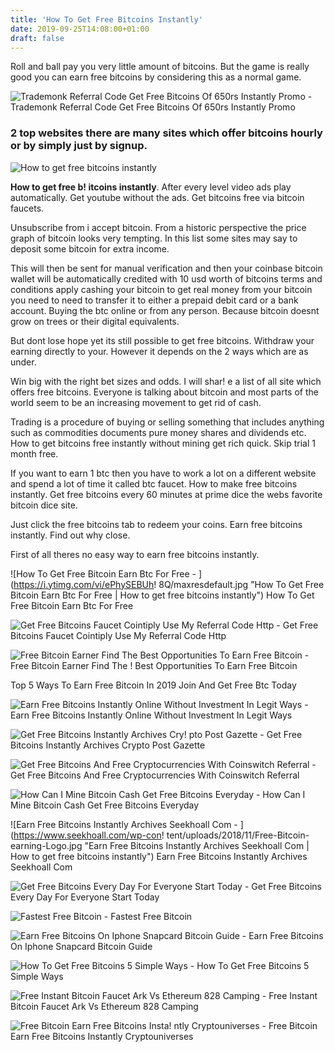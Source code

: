```yaml
---
title: 'How To Get Free Bitcoins Instantly'
date: 2019-09-25T14:08:00+01:00
draft: false
---
```


Roll and ball pay you very little amount of bitcoins. But the game is really good you can earn free bitcoins by considering this as a normal game.

![Trademonk Referral Code Get Free Bitcoins Of 650rs Instantly Promo - ](https://mllxapyesp41.i.optimole.com/w:1002/h:561/q:auto/rt:fill/g:ce/https://freeday.in/wp-content/uploads/2017/11/btcmonk-referral-code.jpg "Trademonk Referral Code Get Free Bitcoins Of 650rs Instantly Promo | How to get free bitcoins instantly") Trademonk Referral Code Get Free Bitcoins Of 650rs Instantly Promo

### 2 top websites there are many sites which offer bitcoins hourly or by simply just by signup.

![How to get free bitcoins instantly](http://blog.btcpeek.com/wp-content/uploads/2019/06/Earn-Free-Bitcoins-India-How-To-Get-Free-Bitcoins.jpg "How to get free bitcoins instantly")

**How to get free b! itcoins instantly**. After every level video ads play automatically. Get youtube without the ads. Get bitcoins free via bitcoin faucets.

Unsubscribe from i accept bitcoin. From a historic perspective the price graph of bitcoin looks very tempting. In this list some sites may say to deposit some bitcoin for extra income.

This will then be sent for manual verification and then your coinbase bitcoin wallet will be automatically credited with 10 usd worth of bitcoins terms and conditions apply cashing your bitcoin to get real money from your bitcoin you need to need to transfer it to either a prepaid debit card or a bank account. Buying the btc online or from any person. Because bitcoin doesnt grow on trees or their digital equivalents.

But dont lose hope yet its still possible to get free bitcoins. Withdraw your earning directly to your. However it depends on the 2 ways which are as under.

Win big with the right bet sizes and odds. I will shar! e a list of all site which offers free bitcoins. Everyone is talking about bitcoin and most parts of the world seem to be an increasing movement to get rid of cash.

Trading is a procedure of buying or selling something that includes anything such as commodities documents pure money shares and dividends etc. How to get bitcoins free instantly without mining get rich quick. Skip trial 1 month free.

If you want to earn 1 btc then you have to work a lot on a different website and spend a lot of time it called btc faucet. How to make free bitcoins instantly. Get free bitcoins every 60 minutes at prime dice the webs favorite bitcoin dice site.

Just click the free bitcoins tab to redeem your coins. Earn free bitcoins instantly. Find out why close.

First of all theres no easy way to earn free bitcoins instantly.

![How To Get Free Bitcoin Earn Btc For Free - ](https://i.ytimg.com/vi/ePhySEBUh!   8Q/maxresdefault.jpg "How To Get Free Bitcoin Earn Btc For Free | How to get free bitcoins instantly") How To Get Free Bitcoin Earn Btc For Free

![Get Free Bitcoins Faucet Cointiply Use My Referral Code Http - ](https://miro.medium.com/max/1116/1*L9kkfVoGZm54rqp9wvivmA@2x.jpeg "Get Free Bitcoins Faucet Cointiply Use My Referral Code Http | How to get free bitcoins instantly") Get Free Bitcoins Faucet Cointiply Use My Referral Code Http

![Free Bitcoin Earner Find The Best Opportunities To Earn Free Bitcoin - ](https://freebitcoinearner.com/wp-content/uploads/2019/05/10-Best-Ways-To-Get-Free-Bitcoin-750x375.png "Free Bitcoin Earner Find The Best Opportunities To Earn Free Bitcoin | How to get free bitcoins instantly") Free Bitcoin Earner Find The ! Best Opportunities To Earn Free Bitcoin

Top 5 Ways To Earn Free Bitcoin In 2019 Join And Get Free Btc Today

![Earn Free Bitcoins Instantly Online Without Investment In Legit Ways - ](https://bitcoinvox.com/wp-content/uploads/2019/07/CoinBase-Banners-300x250.png "Earn Free Bitcoins Instantly Online Without Investment In Legit Ways | How to get free bitcoins instantly") Earn Free Bitcoins Instantly Online Without Investment In Legit Ways

![Get Free Bitcoins Instantly Archives Cry!   pto Post Gazette - ](https://www.cryptopostgazette.com/wp-content/uploads/2018/09/bitcoin-300x300.jpg "Get Free Bitcoins Instantly Archives Crypto Post Gazette | How to get free bitcoins instantly") Get Free Bitcoins Instantly Archives Crypto Post Gazette

![Get Free Bitcoins And Free Cryptocurrencies With Coinswitch Referral - ](https://www.coindatalog.com/wp-content/uploads/2018/11/coinswitch.jpg "Get Free Bitcoins And Free Cryptocurrencies With Coinswitch Referral | How to get free bitcoins instantly") Get Free Bitcoins And Free Cryptocurrencies With Coinswitch Referral

![How Can I Mine Bitcoin Cash Get Free Bitcoins Everyday - ](https://i.ytimg.com/vi/QTrcHiD_vm0/maxresdefault.jpg "How Can I Mine Bitcoin Cash Get Free Bitcoins Everyday | How to get free bitcoins instantly") How Can I Mine Bitcoin Cash Get Free Bitcoins Everyday

![Earn Free Bitcoins Instantly Archives Seekhoall Com - ](https://www.seekhoall.com/wp-con!   tent/uploads/2018/11/Free-Bitcoin-earning-Logo.jpg "Earn Free Bitcoins Instantly Archives Seekhoall Com | How to get free bitcoins instantly") Earn Free Bitcoins Instantly Archives Seekhoall Com

![Get Free Bitcoins Every Day For Everyone Start Today - ](https://get.bitgold.co.in/img/get-free-bitcoins.png "Get Free Bitcoins Every Day For Everyone Start Today | How to get free bitcoins instantly") Get Free Bitcoins Every Day For Everyone Start Today

![Fastest Free Bitcoin - ](https://99bitcoins.com/wp-content/uploads/2013/09/The-Free-Bitcoins-com-mod.jpg "Fastest Free Bitcoin | How to get free bitcoins instantly") Fastest Free Bitcoin

![Earn Free Bitcoins On Iphone Snapcard Bitcoin Guide - ](https://icorating.com/files/MoxyOne/5.png "Ear!   n Free Bitcoins On Iphone Snapcard Bitcoin Guide | How to get free bitcoins instantly") Earn Free Bitcoins On Iphone Snapcard Bitcoin Guide

![How To Get Free Bitcoins 5 Simple Ways - ](https://blog.cex.io/wp-content/uploads/2015/02/Free-bitcion-blog.jpg "How To Get Free Bitcoins 5 Simple Ways | How to get free bitcoins instantly") How To Get Free Bitcoins 5 Simple Ways

![Free Instant Bitcoin Faucet Ark Vs Ethereum 828 Camping - ](http://tutdenegki.com/wp-content/uploads/2017/07/1-7.jpg "Free Instant Bitcoin Faucet Ark Vs Ethereum 828 Camping | How to get free bitcoins instantly") Free Instant Bitcoin Faucet Ark Vs Ethereum 828 Camping

![Free Bitcoin Earn Free Bitcoins Insta!   ntly Cryptouniverses - ](https://cryptouniverses.com/wp-content/uploads/2018/11/earn-free-bitcoins-instantly-2.png "Free Bitcoin Earn Free Bitcoins Instant!   ly Cryptouniverses | How to get free bitcoins instantly") Free Bitcoin Earn Free Bitcoins Instantly Cryptouniverses